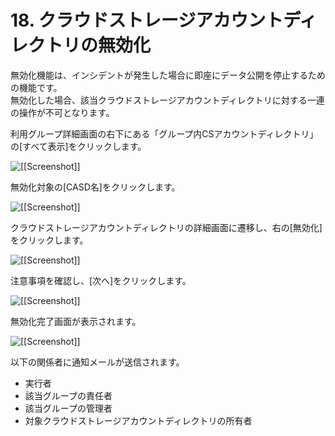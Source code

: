 # 18. クラウドストレージアカウントディレクトリの無効化

無効化機能は、インシデントが発生した場合に即座にデータ公開を停止するための機能です。  
無効化した場合、該当クラウドストレージアカウントディレクトリに対する一連の操作が不可となります。

利用グループ詳細画面の右下にある「グループ内CSアカウントディレクトリ」の[すべて表示]をクリックします。

![[[Screenshot]]](img/18_A.png)

無効化対象の[CASD名]をクリックします。

![[[Screenshot]]](img/18_B.png)

クラウドストレージアカウントディレクトリの詳細画面に遷移し、右の[無効化]をクリックします。

![[[Screenshot]]](img/18_C.png)

注意事項を確認し、[次へ]をクリックします。

![[[Screenshot]]](img/18_D.png)

無効化完了画面が表示されます。

![[[Screenshot]]](img/18_E.png)

以下の関係者に通知メールが送信されます。

- 実行者  
- 該当グループの責任者  
- 該当グループの管理者  
- 対象クラウドストレージアカウントディレクトリの所有者